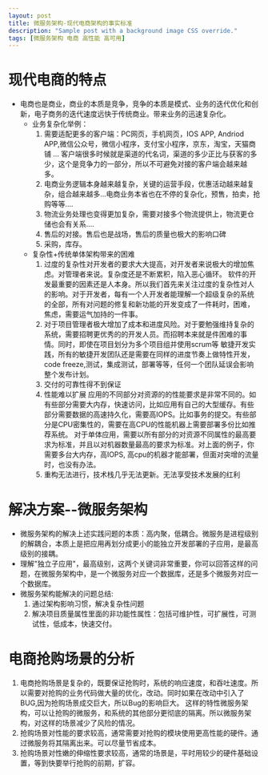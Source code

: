 ```yaml
---
layout: post
title: 微服务架构-现代电商架构的事实标准
description: "Sample post with a background image CSS override."
tags: [微服务架构 电商 高性能 高可用] 
---
```


# 现代电商的特点
* 电商也是商业，商业的本质是竞争，竞争的本质是模式、业务的迭代优化和创新，电子商务的迭代速度远快于传统商业。带来业务的迅速复杂化。
   + 业务复杂化举例：
      1. 需要适配更多的客户端：PC网页，手机网页，IOS APP, Andriod APP,微信公众号，微信小程序，支付宝小程序，京东，淘宝，天猫商铺 ...
  客户端很多时候就是渠道的代名词，渠道的多少正比与获客的多少，这个是竞争力的一部分，所以不可避免对接的客户端会越来越多。
      2. 电商业务逻辑本身越来越复杂，关键的运营手段，优惠活动越来越复杂，组合越来越多...电商业务本省也在不停的复杂化，预售，拍卖，抢购等等....
      3. 物流业务处理也变得更加复杂，需要对接多个物流提供上，物流更仓储也会有关系....
      4. 售后的对接。售后也是战场，售后的质量也极大的影响口碑
      5. 采购，库存。
   + 复杂性+传统单体架构带来的困难
      1. 过度的复杂性对开发者的要求大大提高，对开发者来说极大的增加焦虑。对管理者来说。复杂度还是不断累积，陷入恶心循环。
      软件的开发最重要的因素还是人本身。所以我们首先来关注过度的复杂性对人的影响。对于开发者，每有一个人开发者能理解一个超级复杂的系统的全部，所有对问题的修复和新功能的开发变成了一件耗时，困难，焦虑，需要运气加持的一件事。
      2. 对于项目管理者极大增加了成本和进度风险。对于要勉强维持复杂的系统，需要招聘更优秀的的开发人员。而招聘本来就是件困难的事情。同时，即使在项目划分为多个项目组并使用scrum等
      敏捷开发实践，所有的敏捷开发团队还是需要在同样的进度节奏上做特性开发，code freeze,测试，集成测试，部署等等，任何一个团队延误会影响整个发布计划。 
      3. 交付的可靠性得不到保证
      4. 性能难以扩展
      应用的不同部分对资源的的性能要求是非常不同的。如有些部分需要大内存，快速访问，比如应用有自己的大型缓存。有些部分需要数据的高速持久化，需要高IOPS。比如事务的提交。有些部分是CPU密集性的，需要在高CPU的性能机器上需要部署多份比如推荐系统。
      对于单体应用，需要以所有部分的对资源不同属性的最高要求为标准，并且以对机器数量最高的要求为标准。对上面的例子，你需要多台大内存，高IOPS, 高cpu的机器才能部署，但面对突增的流量时，也没有办法。
      5. 重构无法进行，技术栈几乎无法更新。无法享受技术发展的红利
 

# 解决方案--微服务架构
* 微服务架构的解决上述实践问题的本质：高内聚，低耦合。微服务是进程级别的解耦合，本质上是把应用再划分成更小的能独立开发部署的子应用，是最高级别的接耦。
* 理解"独立子应用"，最高级别，这两个关键词非常重要，你可以回答这样的问题，在微服务架构中，是一个微服务对应一个数据库，还是多个微服务对应一个数据库。
* 微服务架构能解决的问题总结:
   1. 通过架构影响习惯，解决复杂性问题
   2. 解决项目质量属性里面的非功能性属性：包括可维护性，可扩展性，可测试性，低成本，快速交付。
# 电商抢购场景的分析
1. 电商抢购场景是复杂的，既要保证抢购时，系统的响应速度，和吞吐速度。所以需要对抢购的业务代码做大量的优化，改动。同时如果在改动中引入了BUG,因为抢购场景成交巨大，所以Bug的影响巨大。
这样的特性微服务架构，可以让抢购的微服务，和系统的其他部分更彻底的隔离。所以微服务架构，对这样的场景减少了风险的情况。
2. 抢购场景对性能的要求较高，通常需要对抢购的模块使用更高性能的硬件。通过微服务将其隔离出来。可以尽量节省成本。
3. 抢购场景对性嫩的伸缩性要求较高，通常的场景是，平时用较少的硬件基础设置，等到快要举行抢购的前期，扩容。
						   
    
